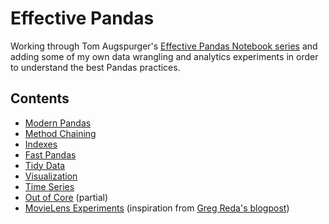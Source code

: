 # Effective Pandas

Working through Tom Augspurger's [Effective Pandas Notebook series](http://tomaugspurger.github.io/modern-1-intro.html) and adding some of my own data wrangling and analytics experiments in order to understand the best Pandas practices.

## Contents

- [Modern Pandas](modern_1_intro.ipynb)
- [Method Chaining](modern_2_method_chaining.ipynb)
- [Indexes](modern_3_indexes.ipynb)
- [Fast Pandas](modern_4_performance.ipynb)
- [Tidy Data](modern_5_tidy.ipynb)
- [Visualization](modern_6_visualization.ipynb)
- [Time Series](modern_7_timeseries.ipynb)
- [Out of Core](modern_8_out_of_core.ipynb) (partial)
- [MovieLens Experiments](movie_lens_experiments.ipynb) (inspiration from [Greg Reda's blogpost](http://www.gregreda.com/2013/10/26/using-pandas-on-the-movielens-dataset/))
